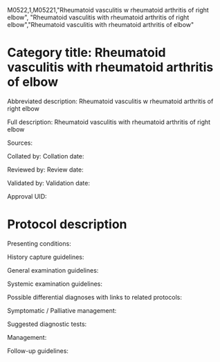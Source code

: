 M0522,1,M05221,"Rheumatoid vasculitis w rheumatoid arthritis of right elbow", "Rheumatoid vasculitis with rheumatoid arthritis of right elbow","Rheumatoid vasculitis with rheumatoid arthritis of elbow"
# Category title: Rheumatoid vasculitis with rheumatoid arthritis of elbow

Abbreviated description: Rheumatoid vasculitis w rheumatoid arthritis of right elbow

Full description: Rheumatoid vasculitis with rheumatoid arthritis of right elbow

Sources:

Collated by:
Collation date:

Reviewed by:
Review date:

Validated by:
Validation date:

Approval UID:

# Protocol description

Presenting conditions:

History capture guidelines:

General examination guidelines:

Systemic examination guidelines:

Possible differential diagnoses with links to related protocols:

Symptomatic / Palliative management:

Suggested diagnostic tests:

Management:

Follow-up guidelines:
